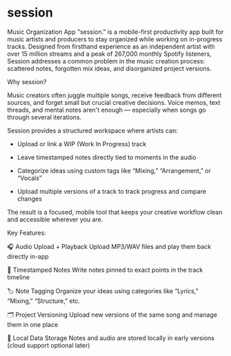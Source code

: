 # session
Music Organization App
"session." is a mobile-first productivity app built for music artists and producers to stay organized while working on in-progress tracks. Designed from firsthand experience as an independent artist with over 15 million streams and a peak of 267,000 monthly Spotify listeners, Session addresses a common problem in the music creation process: scattered notes, forgotten mix ideas, and disorganized project versions.

Why session?

Music creators often juggle multiple songs, receive feedback from different sources, and forget small but crucial creative decisions. Voice memos, text threads, and mental notes aren't enough — especially when songs go through several iterations.

Session provides a structured workspace where artists can:

- Upload or link a WIP (Work In Progress) track

- Leave timestamped notes directly tied to moments in the audio

- Categorize ideas using custom tags like “Mixing,” “Arrangement,” or “Vocals”

- Upload multiple versions of a track to track progress and compare changes

The result is a focused, mobile tool that keeps your creative workflow clean and accessible wherever you are.

Key Features: 

🎧 Audio Upload + Playback
Upload MP3/WAV files and play them back directly in-app

📝 Timestamped Notes
Write notes pinned to exact points in the track timeline

🏷️ Note Tagging
Organize your ideas using categories like “Lyrics,” “Mixing,” “Structure,” etc.

🗂️ Project Versioning
Upload new versions of the same song and manage them in one place

💾 Local Data Storage
Notes and audio are stored locally in early versions (cloud support optional later)
